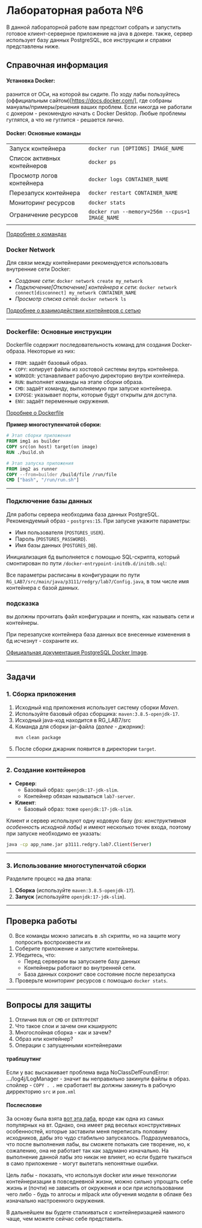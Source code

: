 # Лабораторная работа №6

В данной лабораторной работе вам предстоит собрать и запустить готовое клиент-серверное приложение на java в докере.
также, сервер использует базу данных PostgreSQL, все инструкции и справки представлены ниже. 


## Справочная информация

#### Установка Docker:
разнится от ОСи, на которой вы сидите. По ходу лабы пользуйтесь (оффициальным сайтом)[https://docs.docker.com/], где собраны мануалы/примеры/решения ваших проблем. Если никогда не работали с докером - рекомендую начать с Docker Desktop. Любые проблемы гуглятся, а что не гуглится - решается лично.

#### Docker: Основные команды
| | |
|-|-|
| Запуск контейнера            | `docker run [OPTIONS] IMAGE_NAME` |
| Список активных контейнеров  | `docker ps` |
| Просмотр логов контейнера    | `docker logs CONTAINER_NAME`  |
| Перезапуск контейнера        | `docker restart CONTAINER_NAME` |
| Мониторинг ресурсов          | `docker stats` |
| Ограничение ресурсов         | `docker run --memory=256m --cpus=1 IMAGE_NAME` |
| | |

[Подробнее о командах](https://docs.docker.com/engine/reference/commandline/cli/)

### Docker Network
Для связи между контейнерами рекомендуется использовать внутренние сети Docker:
- *Создание сети*: `docker network create my_network`
- *Подключение\[Отключение\] контейнера к сети*: `docker network connect[disconnect] my_network CONTAINER_NAME`
- *Просмотр списка сетей*: `docker network ls`

[Подробнее о взаимодействии контейнеров с сетью](https://docs.docker.com/engine/network/)

---

### Dockerfile: Основные инструкции
Dockerfile содержит последовательность команд для создания Docker-образа. 
Некоторые из них:
- `FROM`: задаёт базовый образ.
- `COPY`: копирует файлы из хостовой системы внутрь контейнера.
- `WORKDIR`: устанавливает рабочую директорию внутри контейнера.
- `RUN`: выполняет команды на этапе сборки образа.
- `CMD`: задаёт команду, выполняемую при запуске контейнера.
- `EXPOSE`: указывает порты, которые будут открыты для доступа.
- `ENV`: задаёт переменные окружения.

[Поробнее о Dockerfile](https://docs.docker.com/reference/dockerfile/)

**Пример многоступенчатой сборки:**
```dockerfile
# Этап сборки приложения
FROM img1 as builder
COPY src(on host) target(on image)
RUN ./build.sh 

# Этап запуска приложения
FROM img2 as runner
COPY --from=builder /build/file /run/file
CMD ["bash", "/run/run.sh"]
```

---

### Подключение базы данных
Для работы сервера необходима база данных PostgreSQL. Рекомендуемый образ - `postgres:15`. При запуске укажите параметры:
- Имя пользователя (`POSTGRES_USER`).
- Пароль (`POSTGRES_PASSWORD`).
- Имя базы данных (`POSTGRES_DB`).

Инициализация бд выполняется с помощью SQL-скрипта, который смонтирован по пути `/docker-entrypoint-initdb.d/initdb.sql`:

Все параметры расписаны в конфигурации по пути `RG_LAB7/src/main/java/p3111/redgry/lab7/Config.java`, в том числе имя контейнера с базой данных.

### подсказка
вы должны прочитать файл конфигурации и понять, как называть сети и контейнеры.

При перезапуске контейнера база данных все внесенные изменения в бд исчезнут - сохраните их.

[Официальная документация PostgreSQL Docker Image](https://hub.docker.com/_/postgres).

---

## Задачи

### 1. Сборка приложения
1. Исходный код приложения использует систему сборки *Maven*.
2. Используйте базовый образ сборщика: `maven:3.8.5-openjdk-17`.
3. Исходный java-код находится в RG_LAB7/src
4. Команда для сборки jar-файла *(далее - джарник)*:
   ```bash
   mvn clean package
   ```
5. После сборки джарник появится в директории `target`.

---

### 2. Создание контейнеров
- **Сервер**:
  - Базовый образ: `openjdk:17-jdk-slim`.
  - Контейнер обязан называться `lab7-server`.
- **Клиент**:
  - Базовый образ: тоже `openjdk:17-jdk-slim`.

Клиент и сервер используют одну кодовую базу *(ps: конструктивная особенность исходной лабы)* и имеют несколько точек входа, поэтому при запуске необходимо ее указать:

```bash
java -cp app_name.jar p3111.redgry.lab7.Client(Server)
```

---

### 3. Использование многоступенчатой сборки
Разделите процесс на два этапа:
1. **Сборка** (используйте `maven:3.8.5-openjdk-17`).
2. **Запуск** (используйте `openjdk:17-jdk-slim`).

---

## Проверка работы
0. Все команды можно записать в .sh скрипты, но на защите могу попросить воспроизвести их
1. Соберите приложение и запустите контейнеры.
2. Убедитесь, что:
   - Перед сервером вы запускаете базу данных
   - Контейнеры работают во внутренней сети.
   - База данных сохронит свое состояние после перезапуска
3. Проверьте мониторинг ресурсов с помощью `docker stats`.

---

## Вопросы для защиты

1. Отличия `RUN` от `CMD` от `ENTRYPOINT`
2. Что такое слои и зачем они кэшируютс
3. Многослойная сборка - как и зачем?
4. Образ или контейнер?
5. Операции с запущенными контейнерами


#### траблшутинг
Если у вас выскакивает проблема вида NoClassDefFoundError: .../log4j/LogManager - значит вы неправильно закинули файлы в образ. спойлер - `COPY . .` не сработает! вы должны закинуть в рабочую дирректорию `src` и `pom.xml` 

#### Послесловие

За основу была взята [вот эта лаба](https://github.com/RedGry/ITMO/tree/master/Programming/LAB_7), вроде как одна из самых популярных на вт. Однако, она имеет ряд веселых конструктивных особенностей, которые заставили меня переписать половину исходников, дабы это чудо стабильно запускалось. Подразумевалось, что после выполнения лабы, вы сможете потыкать сие творение, но, к сожалению, она не работает так как задумано изначально. На выполнение данной лабы это никак не влияет, но если будете тыкаться в само приложение - могут вылетать непонятные ошибки.

Цель лабы - показать, что используя docker или иные технологии контейнеризации в повседневной жизни, можно сильно упрощать себе жизнь и (почти) не зависить от окружения и оси при использовании чего либо - будь то алгосы и mlpack или обучения модели в облаке без изначально настроенного окружения. 

В дальнейшем вы будете сталкиваться с контейнеризацией намного чаще, чем можете сейчас себе представить.
